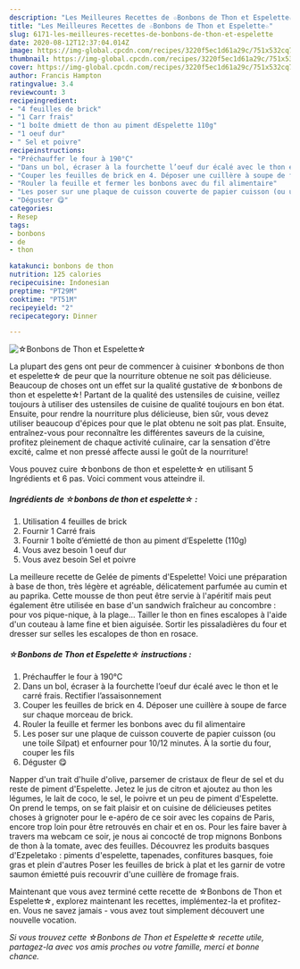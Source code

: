 ```yaml
---
description: "Les Meilleures Recettes de ☆Bonbons de Thon et Espelette☆"
title: "Les Meilleures Recettes de ☆Bonbons de Thon et Espelette☆"
slug: 6171-les-meilleures-recettes-de-bonbons-de-thon-et-espelette
date: 2020-08-12T12:37:04.014Z
image: https://img-global.cpcdn.com/recipes/3220f5ec1d61a29c/751x532cq70/☆bonbons-de-thon-et-espelette☆-photo-principale-de-la-recette.jpg
thumbnail: https://img-global.cpcdn.com/recipes/3220f5ec1d61a29c/751x532cq70/☆bonbons-de-thon-et-espelette☆-photo-principale-de-la-recette.jpg
cover: https://img-global.cpcdn.com/recipes/3220f5ec1d61a29c/751x532cq70/☆bonbons-de-thon-et-espelette☆-photo-principale-de-la-recette.jpg
author: Francis Hampton
ratingvalue: 3.4
reviewcount: 3
recipeingredient:
- "4 feuilles de brick"
- "1 Carr frais"
- "1 boîte dmiett de thon au piment dEspelette 110g"
- "1 oeuf dur"
- " Sel et poivre"
recipeinstructions:
- "Préchauffer le four à 190°C"
- "Dans un bol, écraser à la fourchette l’oeuf dur écalé avec le thon et le carré frais. Rectifier l’assaisonnement"
- "Couper les feuilles de brick en 4. Déposer une cuillère à soupe de farce sur chaque morceau de brick."
- "Rouler la feuille et fermer les bonbons avec du fil alimentaire"
- "Les poser sur une plaque de cuisson couverte de papier cuisson (ou une toile Silpat) et enfourner pour 10/12 minutes. À la sortie du four, couper les fils"
- "Déguster 😋"
categories:
- Resep
tags:
- bonbons
- de
- thon

katakunci: bonbons de thon 
nutrition: 125 calories
recipecuisine: Indonesian
preptime: "PT29M"
cooktime: "PT51M"
recipeyield: "2"
recipecategory: Dinner

---
```



![☆Bonbons de Thon et Espelette☆](https://img-global.cpcdn.com/recipes/3220f5ec1d61a29c/751x532cq70/☆bonbons-de-thon-et-espelette☆-photo-principale-de-la-recette.jpg)

La plupart des gens ont peur de commencer à cuisiner ☆bonbons de thon et espelette☆ de peur que la nourriture obtenue ne soit pas délicieuse. Beaucoup de choses ont un effet sur la qualité gustative de ☆bonbons de thon et espelette☆! Partant de la qualité des ustensiles de cuisine, veillez toujours à utiliser des ustensiles de cuisine de qualité toujours en bon état. Ensuite, pour rendre la nourriture plus délicieuse, bien sûr, vous devez utiliser beaucoup d'épices pour que le plat obtenu ne soit pas plat. Ensuite, entraînez-vous pour reconnaître les différentes saveurs de la cuisine, profitez pleinement de chaque activité culinaire, car la sensation d'être excité, calme et non pressé affecte aussi le goût de la nourriture!

<!--inarticleads1-->

Vous pouvez cuire ☆bonbons de thon et espelette☆ en utilisant 5 Ingrédients et 6 pas. Voici comment vous atteindre il.

##### Ingrédients de ☆bonbons de thon et espelette☆ :

1. Utilisation 4 feuilles de brick
1. Fournir 1 Carré frais
1. Fournir 1 boîte d’émietté de thon au piment d’Espelette (110g)
1. Vous avez besoin 1 oeuf dur
1. Vous avez besoin  Sel et poivre


La meilleure recette de Gelée de piments d&#39;Espelette! Voici une préparation à base de thon, très légère et agréable, délicatement parfumée au cumin et au paprika. Cette mousse de thon peut être servie à l&#39;apéritif mais peut également être utilisée en base d&#39;un sandwich fraîcheur au concombre : pour vos pique-nique, à la plage… Tailler le thon en fines escalopes à l&#39;aide d&#39;un couteau à lame fine et bien aiguisée. Sortir les pissaladières du four et dresser sur selles les escalopes de thon en rosace. 

<!--inarticleads2-->

##### ☆Bonbons de Thon et Espelette☆ instructions :

1. Préchauffer le four à 190°C
1. Dans un bol, écraser à la fourchette l’oeuf dur écalé avec le thon et le carré frais. Rectifier l’assaisonnement
1. Couper les feuilles de brick en 4. Déposer une cuillère à soupe de farce sur chaque morceau de brick.
1. Rouler la feuille et fermer les bonbons avec du fil alimentaire
1. Les poser sur une plaque de cuisson couverte de papier cuisson (ou une toile Silpat) et enfourner pour 10/12 minutes. À la sortie du four, couper les fils
1. Déguster 😋


Napper d&#39;un trait d&#39;huile d&#39;olive, parsemer de cristaux de fleur de sel et du reste de piment d&#39;Espelette. Jetez le jus de citron et ajoutez au thon les légumes, le lait de coco, le sel, le poivre et un peu de piment d&#39;Espelette. On prend le temps, on se fait plaisir et on cuisine de délicieuses petites choses à grignoter pour le e-apéro de ce soir avec les copains de Paris, encore trop loin pour être retrouvés en chair et en os. Pour les faire baver à travers ma webcam ce soir, je nous ai concocté de trop mignons Bonbons de thon à la tomate, avec des feuilles. Découvrez les produits basques d&#39;Ezpeletako : piments d&#39;espelette, tapenades, confitures basques, foie gras et plein d&#39;autres Poser les feuilles de brick à plat et les garnir de votre saumon émietté puis recouvrir d&#39;une cuillère de fromage frais. 

<!--inarticleads1-->

<p>
Maintenant que vous avez terminé cette recette de ☆Bonbons de Thon et Espelette☆, explorez maintenant les recettes, implémentez-la et profitez-en. Vous ne savez jamais - vous avez tout simplement découvert une nouvelle vocation.
</p>

<p>
<i>Si vous trouvez cette ☆Bonbons de Thon et Espelette☆ recette utile, partagez-la avec vos amis proches ou votre famille, merci et bonne chance.</i>
</p>
